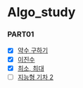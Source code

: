 # Algo_study


### PART01
- [x] [약수 구하기](https://www.acmicpc.net/problem/2501)
- [x] [이진수](https://www.acmicpc.net/problem/3460)
- [x] [최소, 최대](https://www.acmicpc.net/problem/10818)
- [ ] [지능형 기차 2](https://www.acmicpc.net/problem/2460)
